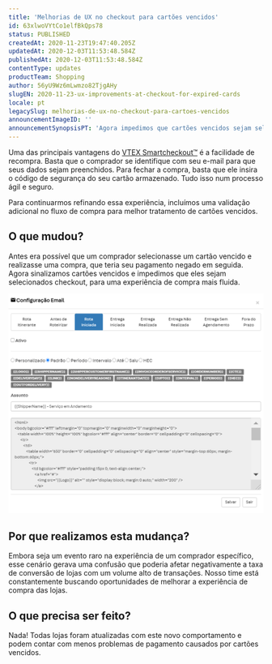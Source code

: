 ```yaml
---
title: 'Melhorias de UX no checkout para cartões vencidos'
id: 63xlwoVYtCo1elfBkQps78
status: PUBLISHED
createdAt: 2020-11-23T19:47:40.205Z
updatedAt: 2020-12-03T11:53:48.584Z
publishedAt: 2020-12-03T11:53:48.584Z
contentType: updates
productTeam: Shopping
author: 56yU9Wz6mLwmzo82TjgAHy
slugEN: 2020-11-23-ux-improvements-at-checkout-for-expired-cards
locale: pt
legacySlug: melhorias-de-ux-no-checkout-para-cartoes-vencidos
announcementImageID: ''
announcementSynopsisPT: 'Agora impedimos que cartões vencidos sejam selecionados no checkout, para uma experiência de compra mais fluida.'
---
```


Uma das principais vantagens do [VTEX Smartcheckout™](https://vtex.com/pt-br/blog/institucional/vtex-smartcheckout-pode-aumentar-em-ate-21-a-conversao-da-sua-loja/) é a facilidade de recompra. Basta que o comprador se identifique com seu e-mail para que seus dados sejam preenchidos. Para fechar a compra, basta que ele insira o código de segurança do seu cartão armazenado. Tudo isso num processo ágil e seguro. 

Para continuarmos refinando essa experiência, incluímos uma validação adicional no fluxo de compra para melhor tratamento de cartões vencidos.

## O que mudou?

Antes era possível que um comprador selecionasse um cartão vencido e realizasse uma compra, que teria seu pagamento negado em seguida. Agora sinalizamos cartões vencidos e impedimos que eles sejam selecionados checkout, para uma experiência de compra mais fluida.

![PT - Expired Cards](https://raw.githubusercontent.com/vtexdocs/help-center-content/refs/heads/main/_1.png)

## Por que realizamos esta mudança?

Embora seja um evento raro na experiência de um comprador específico, esse cenário gerava uma confusão que poderia afetar negativamente a taxa de conversão de lojas com um volume alto de transações. Nosso time está constantemente buscando oportunidades de melhorar a experiência de compra das lojas.

## O que precisa ser feito?

Nada! Todas lojas foram atualizadas com este novo comportamento e podem contar com menos problemas de pagamento causados por cartões vencidos.

